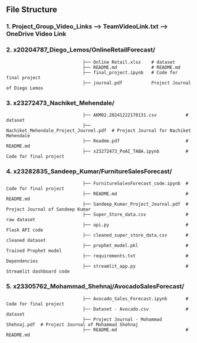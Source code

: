 ## File Structure
### 1. Project_Group_Video_Links --> TeamVideoLink.txt --> OneDrive Video Link
### 2. x20204787_Diego_Lemos/OnlineRetailForecast/
                                 ├── Online Retail.xlsx    # dataset
                                 ├── README.md             # README.md
                                 ├── final_project.ipynb   # Code for final project
                                 ├── journal.pdf           Project Journal of Diego Lemos
                                 
### 3. x23272473_Nachiket_Mehendale/
                                 ├── AKM02.20241222170131.csv           # dataset
                                 ├── Nachiket_Mehendale_Project_Journel.pdf  # Project Journal for Nachiket Mehendale
                                 ├── Readme.pdf                         # README.md
                                 ├── x23272473_PoAI_TABA.ipynb          # Code for final project
                                 
### 4. x23282835_Sandeep_Kumar/FurnitureSalesForecast/
                                 ├── FurnitureSalesForecast_code.ipynb  # Code for final project
                                 ├── README.md                          # README.md 
                                 ├── Sandeep_Kumar_Project_Journal.pdf  # Project Journal of Sandeep Kumar
                                 ├── Super_Store_data.csv               # raw dataset
                                 ├── api.py                             # Flask API code
                                 ├── cleaned_super_store_data.csv       # cleaned dataset
                                 ├── prophet_model.pkl                  # Trained Prophet model
                                 ├── requirements.txt                   # Dependencies
                                 ├── streamlit_app.py                   # Streamlit dashboard code
                                 
### 5.  x23305762_Mohammad_Shehnaj/AvocadoSalesForecast/
                                 ├── Avocado_Sales_Forecast.ipynb       # Code for final project
                                 ├── Dataset - Avocado.csv              # dataset
                                 ├── Project Journal - Mohammad Shehnaj.pdf  # Project Journal of Mohammad Shehnaj
                                 ├── README.md                          # README.md
                                 
                                 
                                 
                                 
